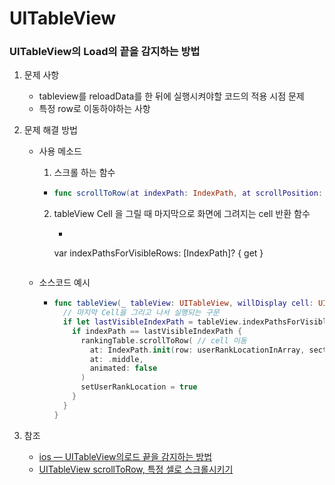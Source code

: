 # UITableView





### UITableView의 Load의 끝을 감지하는 방법

1. 문제 사항

   - tableview를 reloadData를 한 뒤에 실행시켜야할 코드의 적용 시점 문제
   - 특정 row로 이동하야하는 사항

2. 문제 해결 방법

   - 사용 메소드

     1.  스크롤 하는 함수

        - ```swift
          func scrollToRow(at indexPath: IndexPath, at scrollPosition: UITableView.ScrollPosition, animated: Bool)
          ```

     2. tableView Cell 을 그릴 때 마지막으로 화면에 그려지는 cell 반환 함수
        - ```swift
         var indexPathsForVisibleRows: [IndexPath]? { get }
          ```

   - 소스코드 예시

     - ```swift
       func tableView(_ tableView: UITableView, willDisplay cell: UITableViewCell, forRowAt indexPath: IndexPath) {
         // 마지막 Cell을 그리고 나서 실행되는 구문
         if let lastVisibleIndexPath = tableView.indexPathsForVisibleRows?.last {
           if indexPath == lastVisibleIndexPath {
             rankingTable.scrollToRow( // cell 이동
               at: IndexPath.init(row: userRankLocationInArray, section: 0),
               at: .middle,
               animated: false
             )
             setUserRankLocation = true
           }
         }
       }
       ```

3. 참조 
   -  [ios — UITableView의로드 끝을 감지하는 방법](https://www.it-swarm-ko.tech/ko/ios/uitableview%ec%9d%98%eb%a1%9c%eb%93%9c-%eb%81%9d%ec%9d%84-%ea%b0%90%ec%a7%80%ed%95%98%eb%8a%94-%eb%b0%a9%eb%b2%95/970386803/) 
   -  [UITableView scrollToRow, 특정 셀로 스크롤시키기](https://0urtrees.tistory.com/54) 

